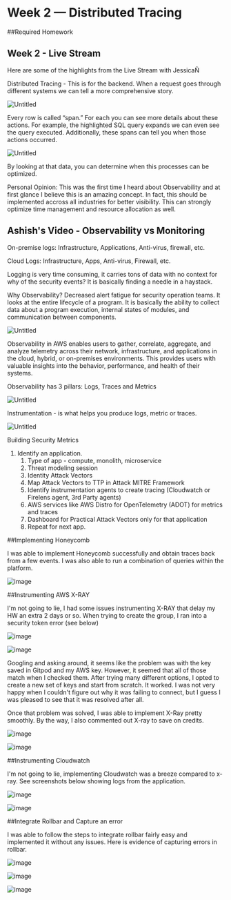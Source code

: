 # Week 2 — Distributed Tracing

##Required Homework 

## Week 2 - Live Stream

Here are some of the highlights from the Live Stream with JessicaÑ 

Distributed Tracing - This is for the backend. When a request goes through different systems we can tell a more comprehensive story. 

![Untitled](https://s3-us-west-2.amazonaws.com/secure.notion-static.com/e957837c-0205-4389-8856-6bb642f83489/Untitled.png)

Every row is called “span.” For each you can see more details about these actions. For example, the highlighted SQL query expands we can even see the query executed. Additionally, these spans can tell you when those actions occurred. 

![Untitled](https://s3-us-west-2.amazonaws.com/secure.notion-static.com/d1d519ea-a540-4d58-9d10-33c2b17805a0/Untitled.png)

By looking at that data, you can determine when this processes can be optimized.

Personal Opinion: This was the first time I heard about Observability and at first glance I believe this is an amazing concept. In fact, this should be implemented accross all industries for better visibility. This can strongly optimize time management and resource allocation as well. 

## Ashish's Video - Observability vs Monitoring

On-premise logs: Infrastructure, Applications, Anti-virus, firewall, etc.

Cloud Logs: Infrastructure, Apps, Anti-virus, Firewall, etc. 

Logging is very time consuming, it carries tons of data with no context for why of the security events? It is basically finding a needle in a haystack. 

Why Observability? Decreased alert fatigue for security operation teams. It looks at the entire lifecycle of a program. It is basically the ability to collect data about a program execution, internal states of modules, and communication between components. 

![Untitled](https://s3-us-west-2.amazonaws.com/secure.notion-static.com/a3426652-1c48-4ea0-967a-ceaf7b6990d1/Untitled.png)

Observability in AWS enables users to gather, correlate, aggregate, and analyze telemetry across their network, infrastructure, and applications in the cloud, hybrid, or on-premises environments. This provides users with valuable insights into the behavior, performance, and health of their systems. 

Observability has 3 pillars: Logs, Traces and Metrics

![Untitled](https://s3-us-west-2.amazonaws.com/secure.notion-static.com/020dd89e-eeec-48b0-a188-0eabf344dd1b/Untitled.png)

Instrumentation - is what helps you produce logs, metric or traces. 

![Untitled](https://s3-us-west-2.amazonaws.com/secure.notion-static.com/f01d7d05-bd73-4c21-859d-b9e05136fc2c/Untitled.png)

Building Security Metrics

1. Identify an application.
    1.  Type of app - compute, monolith, microservice
    2. Threat modeling session 
    3. Identity Attack Vectors 
    4. Map Attack Vectors to TTP in Attack MITRE Framework
    5. Identify instrumentation agents to create tracing (Cloudwatch or Firelens agent, 3rd Party agents) 
    6. AWS services like AWS Distro for OpenTelemetry (ADOT) for metrics and traces 
    7. Dashboard for Practical Attack Vectors only for that application 
    8. Repeat for next app.

##Implementing Honeycomb 

I was able to implement Honeycomb successfully and obtain traces back from a few events. I was also able to run a combination of queries within the platform. 

![image](https://user-images.githubusercontent.com/56736452/222932892-6001d0d0-1695-4f3d-85a2-f0336789a3fa.png)

##Instrumenting AWS X-RAY

I'm not going to lie, I had some issues instrumenting X-RAY that delay my HW an extra 2 days or so. When trying to create the group, I ran into a security token error (see below) 

![image](https://user-images.githubusercontent.com/56736452/222932952-29c0223d-e6eb-46d8-971f-06ca7ae7ba55.png)

![image](https://user-images.githubusercontent.com/56736452/222932961-3a9b5ea9-ccc3-4e1c-a794-67bb1fcc50da.png)

Googling and asking around, it seems like the problem was with the key saved in Gitpod and my AWS key. However, it seemed that all of those match when I checked them. After trying many different options, I opted to create a new set of keys and start from scratch. It worked. I was not very happy when I couldn't figure out why it was failing to connect, but I guess I was pleased to see that it was resolved after all. 

Once that problem was solved, I was able to implement X-Ray pretty smoothly. By the way, I also commented out X-ray to save on credits. 

![image](https://user-images.githubusercontent.com/56736452/222933056-3b3f2b8e-b4e2-4d5b-8d4f-da008f72e249.png)

![image](https://user-images.githubusercontent.com/56736452/222933057-f5c1eed6-4f72-4dd0-8277-63bf54fa4042.png)

##Instrumenting Cloudwatch 

I'm not going to lie, implementing Cloudwatch was a breeze compared to x-ray. See screenshots below showing logs from the application. 

![image](https://user-images.githubusercontent.com/56736452/222933066-be4cde2f-bdaf-4b5e-be21-16e59148520a.png)

![image](https://user-images.githubusercontent.com/56736452/222933077-c2f47311-2c38-4639-bf37-2e4aca6733f8.png)


##Integrate Rollbar and Capture an error

I was able to follow the steps to integrate rollbar fairly easy and implemented it without any issues. Here is evidence of capturing errors in rollbar. 

![image](https://user-images.githubusercontent.com/56736452/222933169-8774f1fe-8251-4985-b061-e06ef9839d87.png)

![image](https://user-images.githubusercontent.com/56736452/222933171-9abd6ca3-29a9-4580-91ec-8a96c08da3df.png)

![image](https://user-images.githubusercontent.com/56736452/222933176-767c1b4f-b209-4990-9626-f902ad052b1b.png)




